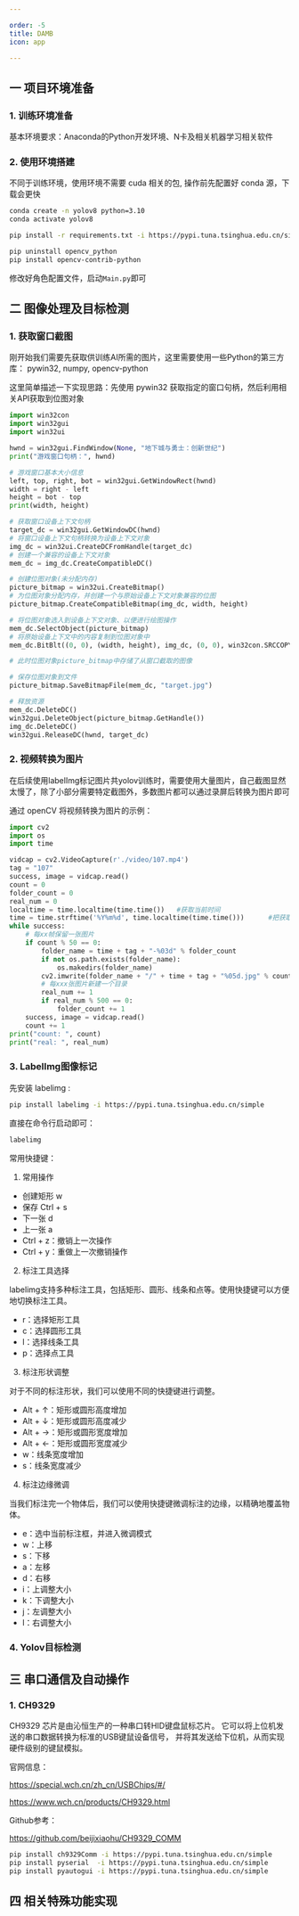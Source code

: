 ```yaml
---

order: -5
title: DAMB
icon: app

---
```


## 一 项目环境准备

### 1. 训练环境准备

基本环境要求：Anaconda的Python开发环境、N卡及相关机器学习相关软件


### 2. 使用环境搭建

不同于训练环境，使用环境不需要 cuda 相关的包, 操作前先配置好 conda 源，下载会更快

```bash
conda create -n yolov8 python=3.10
conda activate yolov8

pip install -r requirements.txt -i https://pypi.tuna.tsinghua.edu.cn/simple

pip uninstall opencv_python
pip install opencv-contrib-python

```

修改好角色配置文件，启动`Main.py`即可



## 二 图像处理及目标检测

### 1. 获取窗口截图

刚开始我们需要先获取供训练AI所需的图片，这里需要使用一些Python的第三方库：
pywin32, numpy, opencv-python 

这里简单描述一下实现思路：先使用 pywin32 获取指定的窗口句柄，然后利用相关API获取到位图对象

```python
import win32con
import win32gui
import win32ui

hwnd = win32gui.FindWindow(None, "地下城与勇士：创新世纪")
print("游戏窗口句柄：", hwnd)

# 游戏窗口基本大小信息
left, top, right, bot = win32gui.GetWindowRect(hwnd)
width = right - left
height = bot - top
print(width, height)

# 获取窗口设备上下文句柄
target_dc = win32gui.GetWindowDC(hwnd)
# 将窗口设备上下文句柄转换为设备上下文对象
img_dc = win32ui.CreateDCFromHandle(target_dc)
# 创建一个兼容的设备上下文对象
mem_dc = img_dc.CreateCompatibleDC()

# 创建位图对象(未分配内存)
picture_bitmap = win32ui.CreateBitmap()
# 为位图对象分配内存，并创建一个与原始设备上下文对象兼容的位图
picture_bitmap.CreateCompatibleBitmap(img_dc, width, height)

# 将位图对象选入到设备上下文对象、以便进行绘图操作
mem_dc.SelectObject(picture_bitmap)
# 将原始设备上下文中的内容复制到位图对象中
mem_dc.BitBlt((0, 0), (width, height), img_dc, (0, 0), win32con.SRCCOPY)

# 此时位图对象picture_bitmap中存储了从窗口截取的图像

# 保存位图对象到文件
picture_bitmap.SaveBitmapFile(mem_dc, "target.jpg")

# 释放资源
mem_dc.DeleteDC()
win32gui.DeleteObject(picture_bitmap.GetHandle())
img_dc.DeleteDC()
win32gui.ReleaseDC(hwnd, target_dc)

```

### 2. 视频转换为图片

在后续使用labelImg标记图片共yolov训练时，需要使用大量图片，自己截图显然太慢了，除了小部分需要特定截图外，多数图片都可以通过录屏后转换为图片即可

通过 openCV 将视频转换为图片的示例：

```python
import cv2
import os
import time

vidcap = cv2.VideoCapture(r'./video/107.mp4')
tag = "107"
success, image = vidcap.read()
count = 0
folder_count = 0
real_num = 0
localtime = time.localtime(time.time())   #获取当前时间
time = time.strftime('%Y%m%d', time.localtime(time.time()))      #把获取的时间转换成"年月日格式”
while success:
    # 每xx帧保留一张图片
    if count % 50 == 0:
        folder_name = time + tag + "-%03d" % folder_count
        if not os.path.exists(folder_name):
            os.makedirs(folder_name)
        cv2.imwrite(folder_name + "/" + time + tag + "%05d.jpg" % count, image)  # save frame as JPEG file
        # 每xxx张图片新建一个目录
        real_num += 1
        if real_num % 500 == 0:
            folder_count += 1
    success, image = vidcap.read()
    count += 1
print("count: ", count)
print("real: ", real_num)
```

### 3. LabelImg图像标记

先安装 labelimg :
```bash
pip install labelimg -i https://pypi.tuna.tsinghua.edu.cn/simple
```

直接在命令行启动即可：
```bash
labelimg
```

常用快捷键：
1. 常用操作

- 创建矩形 w
- 保存 Ctrl + s
- 下一张 d
- 上一张 a
- Ctrl + z：撤销上一次操作
- Ctrl + y：重做上一次撤销操作

2. 标注工具选择

labelimg支持多种标注工具，包括矩形、圆形、线条和点等。使用快捷键可以方便地切换标注工具。

- r：选择矩形工具
- c：选择圆形工具
- l：选择线条工具
- p：选择点工具

3. 标注形状调整

对于不同的标注形状，我们可以使用不同的快捷键进行调整。

- Alt + ↑：矩形或圆形高度增加
- Alt + ↓：矩形或圆形高度减少
- Alt + →：矩形或圆形宽度增加
- Alt + ←：矩形或圆形宽度减少
- w：线条宽度增加
- s：线条宽度减少

4. 标注边缘微调

当我们标注完一个物体后，我们可以使用快捷键微调标注的边缘，以精确地覆盖物体。

- e：选中当前标注框，并进入微调模式
- w：上移
- s：下移
- a：左移
- d：右移
- i：上调整大小
- k：下调整大小
- j：左调整大小
- l：右调整大小


### 4. Yolov目标检测


## 三 串口通信及自动操作

### 1. CH9329
CH9329 芯片是由沁恒生产的一种串口转HID键盘鼠标芯片。
它可以将上位机发送的串口数据转换为标准的USB键鼠设备信号，
并将其发送给下位机，从而实现硬件级别的键鼠模拟。

官网信息：

https://special.wch.cn/zh_cn/USBChips/#/

https://www.wch.cn/products/CH9329.html


Github参考：

https://github.com/beijixiaohu/CH9329_COMM


```bash
pip install ch9329Comm -i https://pypi.tuna.tsinghua.edu.cn/simple
pip install pyserial  -i https://pypi.tuna.tsinghua.edu.cn/simple 
pip install pyautogui -i https://pypi.tuna.tsinghua.edu.cn/simple
```



## 四 相关特殊功能实现




















